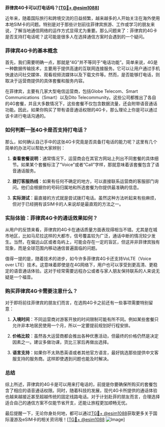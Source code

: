 **菲律宾4G卡可以打电话吗？[[TG💪+ @esim1088](https://t.me/s/esim1088)]**

近年来，随着国际旅行和跨境交流的日益频繁，越来越多的人开始关注在海外使用本地SIM卡的问题。特别是对于那些计划前往菲律宾旅游、工作或学习的朋友来说，了解当地通信网络的运作方式显得尤为重要。那么问题来了：菲律宾的4G卡是否支持打电话呢？这可能是很多人在选择通信方案时会遇到的一个疑问。

### 菲律宾4G卡的基本概念

首先，我们需要明确一点，那就是“4G”并不等同于“电话功能”。简单来说，4G是一种数据传输技术，主要用于提供高速的互联网连接服务。它可以让用户通过手机快速访问社交媒体、观看视频流媒体以及下载文件等。然而，是否能够打电话，则取决于运营商提供的具体套餐和服务内容。

在菲律宾，主要有几家大型电信运营商，包括Globe Telecom、Smart Communications（Smart）以及Dito Telecommunity。这些公司都推出了各自的4G套餐，并且大多数情况下，这些套餐不仅包含数据流量，还会附带语音通话功能。因此，如果你购买了带有语音通话权限的4G卡，那么理论上你是可以通过该卡进行电话沟通的。

### 如何判断一张4G卡是否支持打电话？

那么，如何确认自己手中的这张4G卡究竟是否具备打电话的能力呢？这里有几个简单的办法可以帮助大家辨别：

1. **查看套餐说明**：通常情况下，运营商会在其官方网站上列出不同套餐的具体细节。如果某个套餐标注了“Voice”或者“Call”字样，那就意味着该套餐包含了语音通话服务。
   
2. **拨打客服热线**：如果有任何不确定的地方，可以直接联系运营商的客服部门询问。他们会根据你的号码归属地和所选套餐为你提供最准确的信息。

3. **实际测试**：最直接的方式就是尝试拨打电话。虽然这种方法听起来有些麻烦，但对于已经拥有该SIM卡的人来说却是最直观的方法之一。

### 实际体验：菲律宾4G卡的通话效果如何？

从用户的反馈来看，菲律宾的4G卡在通话质量方面表现得相当不错。尤其是在城市地区，比如马尼拉这样的大都市，信号覆盖较为广泛，通话中断的情况较少发生。当然，在偏远山区或者岛屿上，可能会存在一定的盲区，但这并非菲律宾独有现象，而是全球范围内移动通信普遍面临的问题。

值得一提的是，随着技术的进步，如今许多菲律宾4G卡还支持VoLTE（Voice over LTE）技术。这意味着即使是在4G网络下，用户也可以享受到更高清、更稳定的语音通话体验。这对于经常需要远程办公或者与家人朋友保持联系的人来说无疑是一个福音。

### 购买菲律宾4G卡需要注意什么？

对于即将前往菲律宾的朋友们而言，在选购4G卡之前还有一些事项需要特别留意：

1. **入境时间**：不同运营商对游客开放的时间限制可能有所不同。例如某些套餐只允许非本地居民使用一个月，所以一定要提前规划好行程安排。
   
2. **价格比较**：虽然各大运营商都会推出各种优惠活动，但最终的价格仍然是决定因素之一。建议多做功课，货比三家后再做出选择。

3. **语言支持**：如果你不太熟悉英语或者其他官方语言，最好挑选那些提供中文客服支持的服务商。这样即使遇到问题也能及时解决。

### 总结

综上所述，菲律宾的4G卡是可以用来打电话的，前提是你要确保所购买的套餐包含了相应的语音通话权限。同时，随着科技的发展，现代4G卡所提供的通话体验也越来越接近甚至超越传统的固定线路电话。对于计划赴菲的朋友而言，合理选择适合自己的通信方案不仅能节省开支，还能让旅程更加顺畅无忧。

最后提醒一下，无论你身处何地，都可以通过[TG💪+ @esim1088](https://t.me/s/esim1088)获取更多关于国际漫游及eSIM卡的相关资讯哦！[[TG💪+ @esim1088](https://t.me/s/esim1088) ![Image](https://i.postimg.cc/4NQfJmqS/Snipaste-2025-05-13-00-14-12.png)]